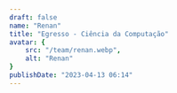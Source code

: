 ```yaml
---
draft: false
name: "Renan"
title: "Egresso - Ciência da Computação"
avatar: {
    src: "/team/renan.webp",
    alt: "Renan"
}
publishDate: "2023-04-13 06:14"
---
```

